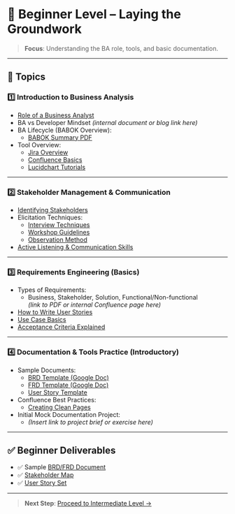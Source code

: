 # 🧩 Beginner Level – Laying the Groundwork

> **Focus**: Understanding the BA role, tools, and basic documentation.

---

## 📘 Topics

### 1️⃣ Introduction to Business Analysis
- [Role of a Business Analyst](https://www.iiba.org/professional-development/career-centre/business-analysis-career-path/)
- BA vs Developer Mindset *(internal document or blog link here)*
- BA Lifecycle (BABOK Overview):  
  - [BABOK Summary PDF](https://www.iiba.org/media/2116/babok-v3-table-of-contents.pdf)
- Tool Overview:
  - [Jira Overview](https://www.atlassian.com/software/jira/guides)
  - [Confluence Basics](https://www.atlassian.com/software/confluence/guides)
  - [Lucidchart Tutorials](https://www.lucidchart.com/pages/tutorial)

---

### 2️⃣ Stakeholder Management & Communication
- [Identifying Stakeholders](https://www.projectmanagementdocs.com/template/project-initiation/stakeholder-analysis/)
- Elicitation Techniques:
  - [Interview Techniques](https://www.modernanalyst.com/Resources/Articles/tabid/115/ID/1473/Seven-Elicitation-Techniques.aspx)
  - [Workshop Guidelines](https://www.ba-community.com/workshop-elicitation/)
  - [Observation Method](https://www.slideshare.net/peterpandi/observation-techniques-in-ba)
- [Active Listening & Communication Skills](https://www.mindtools.com/CommSkll/ActiveListening.htm)

---

### 3️⃣ Requirements Engineering (Basics)
- Types of Requirements:
  - Business, Stakeholder, Solution, Functional/Non-functional  
  *(link to PDF or internal Confluence page here)*
- [How to Write User Stories](https://www.mountaingoatsoftware.com/agile/user-stories)
- [Use Case Basics](https://www.visual-paradigm.com/guide/uml-unified-modeling-language/what-is-use-case-diagram/)
- [Acceptance Criteria Explained](https://reqtest.com/requirements-blog/writing-acceptance-criteria/)

---

### 4️⃣ Documentation & Tools Practice (Introductory)
- Sample Documents:
  - [BRD Template (Google Doc)](https://docs.google.com/document/d/BRD-template-link)
  - [FRD Template (Google Doc)](https://docs.google.com/document/d/FRD-template-link)
  - [User Story Template](https://docs.google.com/document/d/user-story-template)
- Confluence Best Practices:
  - [Creating Clean Pages](https://support.atlassian.com/confluence-cloud/docs/create-and-edit-pages/)
- Initial Mock Documentation Project:
  - *(Insert link to project brief or exercise here)*

---

## ✅ Beginner Deliverables

- ✅ Sample [BRD/FRD Document](docs/sample-BRD.docx)
- ✅ [Stakeholder Map](docs/stakeholder-map.png)
- ✅ [User Story Set](docs/sample-user-stories.md)

---

> **Next Step**: [Proceed to Intermediate Level →](intermediate-level.md)
